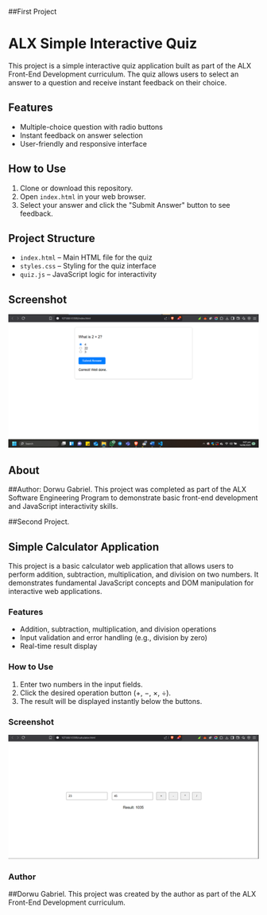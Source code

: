 ##First Project
# ALX Simple Interactive Quiz
This project is a simple interactive quiz application built as part of the ALX Front-End Development curriculum. The quiz allows users to select an answer to a question and receive instant feedback on their choice.

## Features

- Multiple-choice question with radio buttons  
- Instant feedback on answer selection  
- User-friendly and responsive interface

## How to Use

1. Clone or download this repository.
2. Open `index.html` in your web browser.
3. Select your answer and click the "Submit Answer" button to see feedback.

## Project Structure

- `index.html` – Main HTML file for the quiz
- `styles.css` – Styling for the quiz interface
- `quiz.js` – JavaScript logic for interactivity

## Screenshot

![Screenshot](https://github.com/Dorwu-Gabriel/ALX_Simple_Quiz/blob/main/ALX_Simple_Quiz.png)

## About
##Author: Dorwu Gabriel.
This project was completed as part of the ALX Software Engineering Program to demonstrate basic front-end development and JavaScript interactivity skills.

##Second Project.
## Simple Calculator Application

This project is a basic calculator web application that allows users to perform addition, subtraction, multiplication, and division on two numbers. It demonstrates fundamental JavaScript concepts and DOM manipulation for interactive web applications.

### Features

- Addition, subtraction, multiplication, and division operations  
- Input validation and error handling (e.g., division by zero)  
- Real-time result display

### How to Use

1. Enter two numbers in the input fields.
2. Click the desired operation button (+, −, ×, ÷).
3. The result will be displayed instantly below the buttons.

### Screenshot
![Calculator Screenshot](https://github.com/Dorwu-Gabriel/ALX_Simple_Quiz/blob/main/calculator.png)

### Author
##Dorwu Gabriel.
This project was created by the author as part of the ALX Front-End Development curriculum.
